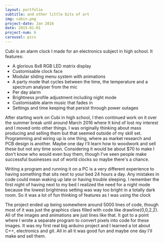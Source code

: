 ```yaml
---
layout: portfolio
subtitle: and other little bits of art
img: cabin.png
project-date: Jan 2016
date: 2015-01-01
project-num: 6
carousel: pics
---
```


Cubi is an alarm clock I made for an electronics subject in high school. It features:

- A glorious 8x8 RGB LED matrix display
- Customisable clock face
- Modular sliding menu system with animations
- A party mode that cycles between the time, the temperature and a spectrum analyser from the mic
- Per day alarm
- Brightness profile adjustment including night mode
- Customisable alarm music that fades in
- Settings and time keeping that persist through power outages

After starting work on Cubi in high school, I then continued work on it over the summer break until around March 2016 where It kind of lost my interest and I moved onto other things. I was originally thinking about mass producing and selling them but that seemed outside of my skill set. Programming and wiring up is one thing, where as market research and PCB design is another. Maybe one day I'll learn how to woodwork and sell these but not any time soon. Considering it would be about $70 to make I don't know who would even buy them, though I've seen people make successful businesses out of world clocks so maybe there's a chance.

Writing a program and running it on a PC is a very different experience to having something that sits next to your bed 24 hours a day. Any mistakes in code could mean waking up late or having trouble sleeping. I remember the first night of having next to my bed I realized the need for a night mode because the lowest brightness setting was way too bright in a totally dark room. So it was a lot of fun thinking of features as I was using the clock

The project ended up being somewhere around 5000 lines of code, though most of it was just the graphics class filled with code like drawline(0,0,2,2). All of the images and animations are just lines like that. It got to a point where I wrote a separate program to convert pixels into code for these images. It was my first real big arduino project and I learned a lot about C++, electronics and git. All in all it was good fun and maybe one day I'll make and sell them.